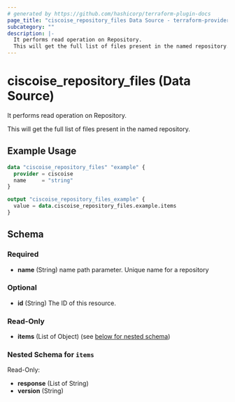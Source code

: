 ```yaml
---
# generated by https://github.com/hashicorp/terraform-plugin-docs
page_title: "ciscoise_repository_files Data Source - terraform-provider-ciscoise"
subcategory: ""
description: |-
  It performs read operation on Repository.
  This will get the full list of files present in the named repository.
---
```


# ciscoise_repository_files (Data Source)

It performs read operation on Repository.

This will get the full list of files present in the named repository.

## Example Usage

```terraform
data "ciscoise_repository_files" "example" {
  provider = ciscoise
  name     = "string"
}

output "ciscoise_repository_files_example" {
  value = data.ciscoise_repository_files.example.items
}
```

<!-- schema generated by tfplugindocs -->
## Schema

### Required

- **name** (String) name path parameter. Unique name for a repository

### Optional

- **id** (String) The ID of this resource.

### Read-Only

- **items** (List of Object) (see [below for nested schema](#nestedatt--items))

<a id="nestedatt--items"></a>
### Nested Schema for `items`

Read-Only:

- **response** (List of String)
- **version** (String)



